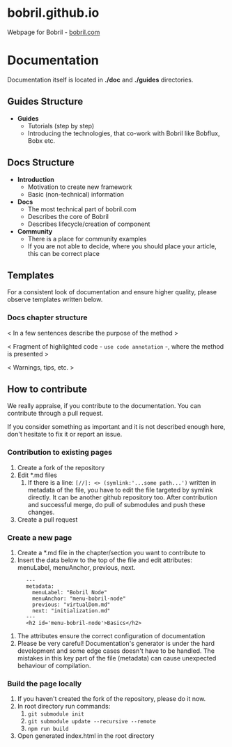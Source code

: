 # bobril.github.io
Webpage for Bobril - [bobril.com](http://bobril.com)

# Documentation
Documentation itself is located in **./doc** and **./guides** directories.

## Guides Structure
* **Guides**
    * Tutorials (step by step)
    * Introducing the technologies, that co-work with Bobril like Bobflux, Bobx etc.

## Docs Structure
* **Introduction** 
    * Motivation to create new framework
    * Basic (non-technical) information
* **Docs**
    * The most technical part of bobril.com
    * Describes the core of Bobril
    * Describes lifecycle/creation of component
* **Community**
    * There is a place for community examples
    * If you are not able to decide, where you should place your article, this can be correct place
    
## Templates
For a consistent look of documentation and ensure higher quality, please observe templates written below.
### Docs chapter structure

< In a few sentences describe the purpose of the method >

< Fragment of highlighted code - ```use code annotation``` -, where the method is presented >

< Warnings, tips, etc. >


## How to contribute
We really appraise, if you contribute to the documentation. You can contribute through a pull request.

If you consider something as important and it is not described enough here, don't hesitate to fix it or report an issue. 

### Contribution to existing pages
1. Create a fork of the repository 
1. Edit *.md files
    1. If there is a line: `[//]: <> (symlink:'...some path...')` written in metadata of the file, you have to edit the file targeted by symlink directly. It can be another github repository too. After contribution and successful merge, do pull of submodules and push these changes.
1. Create a pull request 

### Create a new page
1. Create a *.md file in the chapter/section you want to contribute to
1. Insert the data below to the top of the file and edit attributes: menuLabel, menuAnchor, previous, next.
``` 
      ---
      metadata:
        menuLabel: "Bobril Node"
        menuAnchor: "menu-bobril-node"
        previous: "virtualDom.md"
        next: "initialization.md"
      ---
      <h2 id='menu-bobril-node'>Basics</h2>
```
1. The attributes ensure the correct configuration of documentation
1. Please be very careful! Documentation's generator is under the hard development and some edge cases 
doesn't have to be handled. The mistakes in this key part of the file (metadata) can cause unexpected behaviour of compilation.


### Build the page locally
1. If you haven't created the fork of the repository, please do it now.
1. In root directory run commands:
    1. ```git submodule init```
    1. ```git submodule update --recursive --remote```
    1. ```npm run build```
1. Open generated index.html in the root directory
